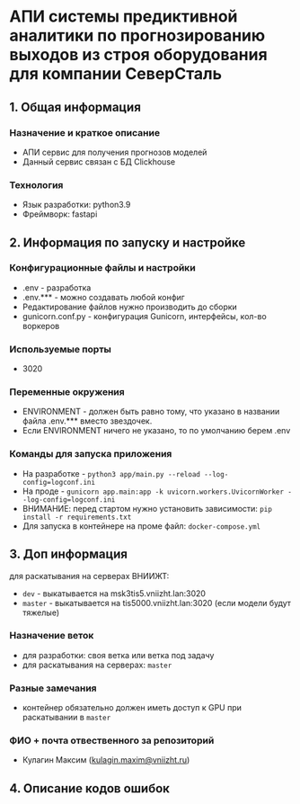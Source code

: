 # АПИ системы предиктивной аналитики по прогнозированию выходов из строя оборудования для компании СеверСталь

## 1. Общая информация
### Назначение и краткое описание
- АПИ сервис для получения прогнозов моделей
- Данный сервис связан с БД Clickhouse  

### Технология 
- Язык разработки: python3.9
- Фреймворк: fastapi

## 2. Информация по запуску и настройке
### Конфигурационные файлы и настройки
- .env - разработка
- .env.*** - можно создавать любой конфиг
- Редактирование файлов нужно производить до сборки
- gunicorn.conf.py - конфигурация Gunicorn, интерфейсы, кол-во воркеров

### Используемые порты
- 3020

### Переменные окружения
- ENVIRONMENT - должен быть равно тому, что указано в названии файла .env.*** вместо звездочек.  
- Если ENVIRONMENT ничего не указано, то по умолчанию берем .env

### Команды для запуска приложения
- На разработке - `python3 app/main.py --reload --log-config=logconf.ini`
- На проде - `gunicorn app.main:app -k uvicorn.workers.UvicornWorker --log-config=logconf.ini`
- ВНИМАНИЕ: перед стартом нужно установить зависимости: `pip install -r requirements.txt`
- Для запуска в контейнере на проме файл: `docker-compose.yml`

## 3. Доп информация

для раскатывания на серверах ВНИИЖТ:
 - `dev` - выкатывается на msk3tis5.vniizht.lan:3020
 - `master` - выкатывается на tis5000.vniizht.lan:3020 (если модели будут тяжелые)
 
### Назначение веток
- для разработки: своя ветка или ветка под задачу
- для раскатывания на серверах: `master`

### Разные замечания
- контейнер обязательно должен иметь доступ к GPU при раскатывании в `master`

### ФИО + почта отвественного за репозиторий
- Кулагин Максим (kulagin.maxim@vniizht.ru)


## 4. Описание кодов ошибок


